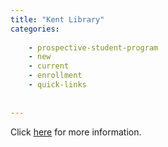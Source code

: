 ```yaml
---
title: "Kent Library"
categories:
   
    - prospective-student-program
    - new
    - current
    - enrollment
    - quick-links
    
    
---
```

Click [here](https://library.semo.edu/) for more information.